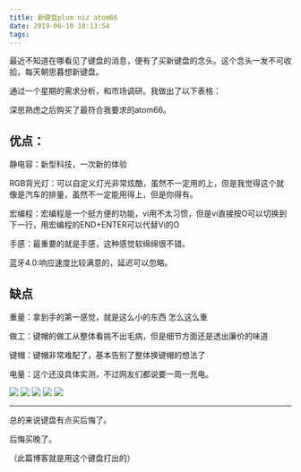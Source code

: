 ```yaml
---
title: 新键盘plum niz atom66
date: 2019-06-10 18:13:54
tags:
---
```

最近不知道在哪看见了键盘的消息，便有了买新键盘的念头。这个念头一发不可收拾，每天朝思暮想新键盘。

通过一个星期的需求分析，和市场调研。我做出了以下表格：


深思熟虑之后购买了最符合我要求的atom66。

## 优点：
静电容：新型科技，一次新的体验

RGB背光灯：可以自定义灯光非常炫酷，虽然不一定用的上，但是我觉得这个就像是汽车的排量，虽然不一定能用得上，但是你得有。

宏编程：宏编程是一个挺方便的功能，vi用不太习惯，但是vi直接按O可以切换到下一行，用宏编程的END+ENTER可以代替Vi的O

手感：最重要的就是手感，这种感觉软绵绵很不错。

蓝牙4.0:响应速度比较满意的，延迟可以忽略。

## 缺点

重量：拿到手的第一感觉，就是这么小的东西 怎么这么重

做工：键帽的做工从整体看挑不出毛病，但是细节方面还是透出廉价的味道

键帽：键帽非常难配了，基本告别了整体换键帽的想法了

电量：这个还没具体实测，不过网友们都说要一周一充电。

![](/img/bddf3785-2fcc-4699-b3e0-6855aa678f67QQ截图20190610180251.png)
![](/img/a6b1f4fb-701b-4f15-8d98-de83ce4f05e8IMG_6360.JPG)
![](/img/167441a0-558a-412f-89d8-7f53aae59eb4IMG_6361.JPG)
![](/img/8726a3a9-b12d-43dd-bf1d-c7dda861564bIMG_6368.JPG)
![](/img/fc0c91d2-3050-4ffc-841b-8cf78791e918IMG_6359.JPG)

------------

总的来说键盘有点买后悔了。

后悔买晚了。

（此篇博客就是用这个键盘打出的）

